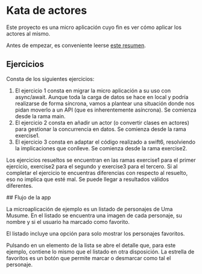# Kata de actores

Este proyecto es una micro aplicación cuyo fin es ver cómo aplicar los actores al mismo.

Antes de empezar, es conveniente leerse [este resumen](./AboutActors.md).

## Ejercicios

Consta de los siguientes ejercicios:

1. El ejercicio 1 consta en migrar la micro aplicación a su uso con async/await. Aunque toda la carga de datos se hace en local y podría realizarse de forma síncrona, vamos a plantear una situación donde nos pidan moverlo a un API (que es inherentemente asíncrona). Se comienza desde la rama main.
2. El ejercicio 2 consta en añadir un actor (o convertir clases en actores) para gestionar la concurrencia en datos. Se comienza desde la rama exercise1.
3. El ejercicio 3 consta en adaptar el código realizado a swift6, resolviendo la implicaciones que conlleve. Se comienza desde la rama exercise2.

Los ejercicios resueltos se encuentran en las ramas exercise1 para el primer ejercicio, exercise2 para el segundo y exercise3 para el tercero. Si al completar el ejercicio te encuentras diferencias con respecto al resuelto, eso no implica que esté mal. Se puede llegar a resultados válidos diferentes.

## Flujo de la app

La microaplicación de ejemplo es un listado de personajes de Uma Musume. En el listado se encuentra una imagen de cada personaje, su nombre y si el usuario ha marcado como favorito.

El listado incluye una opción para solo mostrar los personajes favoritos.

Pulsando en un elemento de la lista se abre el detalle que, para este ejemplo, contiene lo mismo que el listado en otra disposición. La estrella de favoritos es un botón que permite marcar o desmarcar como tal el personaje.


